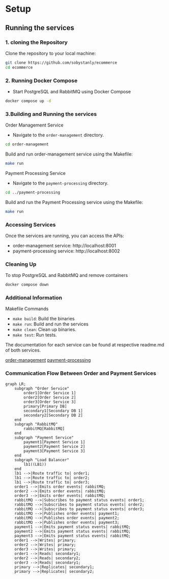 # Setup

## Running the services

### 1. cloning the Repository
Clone the repository to your local machine:

```bash
git clone https://github.com/sobystanly/ecommerce
cd ecommerce
```
### 2. Running Docker Compose
- Start PostgreSQL and RabbitMQ using Docker Compose

```bash
docker compose up -d
```
### 3.Building and Running the services
Order Management Service
- Navigate to the `order-management` directory.

```bash
cd order-management
```
Build and run order-management service using the Makefile:

```bash
make run
```
Payment Processing Service
- Navigate to the `payment-processing` directory.

```bash
cd ../payment-processing
```
Build and run the Payment Processing service using the Makefile:

```bash
make run
```

### Accessing Services
Once the services are running, you can access the APIs:
- order-management service: http://localhost:8001
- payment-processing service: http://localhost:8002

### Cleaning Up
To stop PostgreSQL and RabbitMQ and remove containers

```bash
docker compose down
```

### Additional Information
Makefile Commands
- `make build`: Build the binaries
- `make run`: Build and run the services
- `make clean`: Clean up binaries.
- `make test`: Run tests.

The documentation for each service can be found at respective readme.md of both services.

[order-management](order-management/README.md)
[payment-processing](payment-processing/README.md)

### Communication Flow Between Order and Payment Services

```mermaid
graph LR;
    subgraph "Order Service"
        order1[Order Service 1]
        order2[Order Service 2]
        order3[Order Service 3]
        primary[Primary DB]
        secondary1[Secondary DB 1]
        secondary2[Secondary DB 2]
    end
    subgraph "RabbitMQ"
        rabbitMQ[RabbitMQ]
    end
    subgraph "Payment Service"
        payment1[Payment Service 1]
        payment2[Payment Service 2]
        payment3[Payment Service 3]
    end
    subgraph "Load Balancer"
        lb1((LB1))
    end
    lb1 -->|Route traffic to| order1;
    lb1 -->|Route traffic to| order2;
    lb1 -->|Route traffic to| order3;
    order1 -->|Emits order events| rabbitMQ;
    order2 -->|Emits order events| rabbitMQ;
    order3 -->|Emits order events| rabbitMQ;
    rabbitMQ -->|Subscribes to payment status events| order1;
    rabbitMQ -->|Subscribes to payment status events| order2;
    rabbitMQ -->|Subscribes to payment status events| order3;
    rabbitMQ -->|Publishes order events| payment1;
    rabbitMQ -->|Publishes order events| payment2;
    rabbitMQ -->|Publishes order events| payment3;
    payment1 -->|Emits payment status events| rabbitMQ;
    payment2 -->|Emits payment status events| rabbitMQ;
    payment3 -->|Emits payment status events| rabbitMQ;
    order1 -->|Writes| primary;
    order2 -->|Writes| primary;
    order3 -->|Writes| primary;
    order1 -->|Reads| secondary1;
    order2 -->|Reads| secondary2;
    order3 -->|Reads| secondary1;
    primary -->|Replicates| secondary1;
    primary -->|Replicates| secondary2;
```
